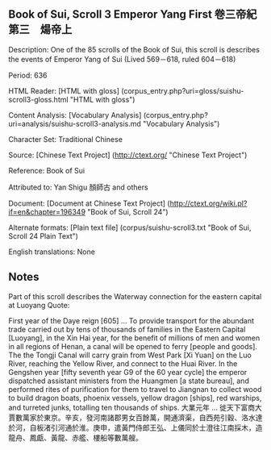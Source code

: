 ## Book of Sui, Scroll 3 Emperor Yang First 卷三帝紀第三　煬帝上

Description: One of the 85 scrolls of the Book of Sui, this scroll is describes the events of Emperor Yang of Sui (Lived 569－618, ruled 604－618)

Period: 636

HTML Reader: [HTML with gloss] (corpus_entry.php?uri=gloss/suishu-scroll3-gloss.html "HTML with gloss")

Content Analysis: [Vocabulary Analysis] (corpus_entry.php?uri=analysis/suishu-scroll3-analysis.md "Vocabulary Analysis")

Character Set: Traditional Chinese

Source: [Chinese Text Project] (http://ctext.org/ "Chinese Text Project")

Reference: Book of Sui

Attributed to: Yan Shigu 顏師古 and others

Document: [Document at Chinese Text Project] (http://ctext.org/wiki.pl?if=en&chapter=196349 "Book of Sui, Scroll 24")

Alternate formats: [Plain text file] (corpus/suishu-scroll3.txt "Book of Sui, Scroll 24 Plain Text")

English translations: None

## Notes
Part of this scroll describes the Waterway connection for the eastern capital at Luoyang
Quote:

First year of the Daye reign [605] ... To provide transport for the abundant trade carried out by tens of thousands of families in the Eastern Capital [Luoyang], in the Xin Hai year, for the benefit of millions of men and women in all regions of Henan, a canal will be opened to ferry [people and goods]. The the Tongji Canal will carry grain from West Park [Xi Yuan] on the Luo River, reaching the Yellow River, and connect to the Huai River. In the Gengshen year [fifty seventh year G9 of the 60 year cycle] the emperor dispatched assistant ministers from the Huangmen [a state bureau], and performed rites of purification for them to travel to Jiangnan to collect wood to build dragon boats, phoenix vessels, yellow dragon [ships], red warships, and turreted junks, totalling ten thousands of ships.
大業元年 ... 徙天下富商大賈數萬家於東京。辛亥，發河南諸郡男女百餘萬，開通濟渠，自西苑引穀、洛水達於河，自板渚引河通於淮。庚申，遣黃門侍郎王弘、上儀同於士澄往江南採木，造龍舟、鳳甗、黃龍、赤艦、樓船等數萬艘。